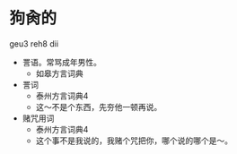 # 狗肏的
geu3 reh8 dii
+ 詈语。常骂成年男性。
  * 如皋方言词典
+ 詈词
  * 泰州方言词典4
  - 这～不是个东西，先夯他一顿再说。
+ 赌咒用词
  * 泰州方言词典4
  - 这个事不是我说的，我赌个咒把你，哪个说的哪个是～。
